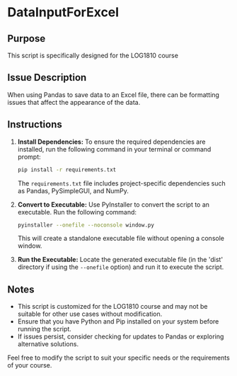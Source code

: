 # DataInputForExcel

## Purpose
This script is specifically designed for the LOG1810 course

## Issue Description
When using Pandas to save data to an Excel file, there can be formatting issues that affect the appearance of the data.

## Instructions

1. **Install Dependencies:**
    To ensure the required dependencies are installed, run the following command in your terminal or command prompt:

    ```bash
    pip install -r requirements.txt
    ```

    The `requirements.txt` file includes project-specific dependencies such as Pandas, PySimpleGUI, and NumPy.

2. **Convert to Executable:**
    Use PyInstaller to convert the script to an executable. Run the following command:

    ```bash
    pyinstaller --onefile --noconsole window.py
    ```

    This will create a standalone executable file without opening a console window.

3. **Run the Executable:**
    Locate the generated executable file (in the 'dist' directory if using the `--onefile` option) and run it to execute the script.

## Notes
- This script is customized for the LOG1810 course and may not be suitable for other use cases without modification.
- Ensure that you have Python and Pip installed on your system before running the script.
- If issues persist, consider checking for updates to Pandas or exploring alternative solutions.

Feel free to modify the script to suit your specific needs or the requirements of your course.